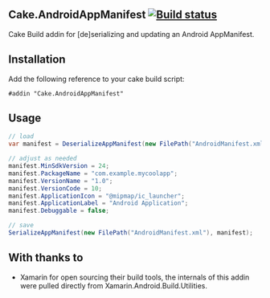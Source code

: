 ## Cake.AndroidAppManifest [![Build status](https://ci.appveyor.com/api/projects/status/8ry8pnimlb1f9p78/branch/master?svg=true)](https://ci.appveyor.com/project/ghuntley/cake-androidappmanifest/branch/master)

Cake Build addin for [de]serializing and updating an Android AppManifest.</description>

## Installation

Add the following reference to your cake build script:

```
#addin "Cake.AndroidAppManifest"
```

## Usage

```csharp
// load
var manifest = DeserializeAppManifest(new FilePath("AndroidManifest.xml"));

// adjust as needed
manifest.MinSdkVersion = 24;
manifest.PackageName = "com.example.mycoolapp";
manifest.VersionName = "1.0";
manifest.VersionCode = 10;
manifest.ApplicationIcon = "@mipmap/ic_launcher";
manifest.ApplicationLabel = "Android Application";
manifest.Debuggable = false;

// save
SerializeAppManifest(new FilePath("AndroidManifest.xml"), manifest);
```

## With thanks to
* Xamarin for open sourcing their build tools, the internals of this addin were pulled directly from Xamarin.Android.Build.Utilities.
